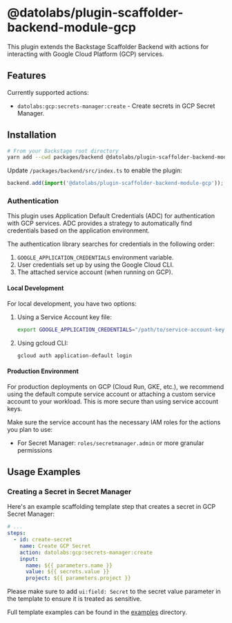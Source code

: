 # @datolabs/plugin-scaffolder-backend-module-gcp

This plugin extends the Backstage Scaffolder Backend with actions for interacting with Google Cloud Platform (GCP) services.

## Features

Currently supported actions:

- `datolabs:gcp:secrets-manager:create` - Create secrets in GCP Secret Manager.

## Installation

```bash
# From your Backstage root directory
yarn add --cwd packages/backend @datolabs/plugin-scaffolder-backend-module-gcp
```

Update `/packages/backend/src/index.ts` to enable the plugin:

```typescript
backend.add(import('@datolabs/plugin-scaffolder-backend-module-gcp'));
```

### Authentication

This plugin uses Application Default Credentials (ADC) for authentication with GCP services. ADC provides a strategy to automatically find credentials based on the application environment.

The authentication library searches for credentials in the following order:

1. `GOOGLE_APPLICATION_CREDENTIALS` environment variable.
2. User credentials set up by using the Google Cloud CLI.
3. The attached service account (when running on GCP).

#### Local Development

For local development, you have two options:

1. Using a Service Account key file:

   ```bash
   export GOOGLE_APPLICATION_CREDENTIALS="/path/to/service-account-key.json"
   ```

2. Using gcloud CLI:

   ```bash
   gcloud auth application-default login
   ```

#### Production Environment

For production deployments on GCP (Cloud Run, GKE, etc.), we recommend using the default compute service account or attaching a custom service account to your workload. This is more secure than using service account keys.

Make sure the service account has the necessary IAM roles for the actions you plan to use:

- For Secret Manager: `roles/secretmanager.admin` or more granular permissions

## Usage Examples

### Creating a Secret in Secret Manager

Here's an example scaffolding template step that creates a secret in GCP Secret Manager:

```yaml
# ...
steps:
  - id: create-secret
    name: Create GCP Secret
    action: datolabs:gcp:secrets-manager:create
    input:
      name: ${{ parameters.name }}
      value: ${{ secrets.value }}
      project: ${{ parameters.project }}
```

Please make sure to add `ui:field: Secret` to the secret value parameter in the template to ensure it is treated as sensitive.

Full template examples can be found in the [examples](../../examples) directory.
